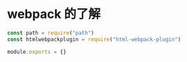# webpack 的了解

```js
const path = require("path")
const htmlwebpackplugin = require("html-webpack-plugin")

module.exports = {}
```
